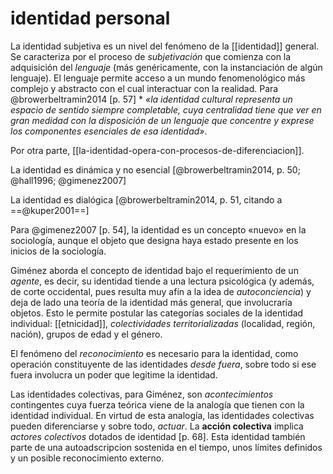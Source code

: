 # identidad personal
La identidad subjetiva es un nivel del fenómeno de la [[identidad]] general. Se caracteriza por el proceso de *subjetivación* que comienza con la adquisición del *lenguaje* (más genéricamente, con la instanciación de algún lenguaje). El lenguaje permite acceso a un mundo fenomenológico más complejo y abstracto con el cual interactuar con la realidad. Para @browerbeltramin2014 [p. 57] * *«la identidad cultural representa un espacio de sentido siempre completable, cuya centralidad tiene que ver en gran medidad con la disposición de un lenguaje que concentre y exprese los componentes esenciales de esa identidad»*.

Por otra parte, [[la-identidad-opera-con-procesos-de-diferenciacion]].

La identidad es dinámica y no esencial \[@browerbeltramin2014, p. 50; @hall1996; @gimenez2007\]

La identidad es dialógica \[@browerbeltramin2014, p. 51, citando a ==@kuper2001==\]

Para @gimenez2007 [p. 54], la identidad es un concepto «nuevo» en la sociología, aunque el objeto que designa haya estado presente en los inicios de la sociología.

Giménez aborda el concepto de identidad bajo el requerimiento de un *agente*, es decir, su identidad tiende a una lectura psicológica (y además, de corte occidental, pues resulta muy afín a la idea de *autoconciencia*) y deja de lado una teoría de la identidad más general, que involucraría objetos. Esto le permite postular las categorías sociales de la identidad individual: [[etnicidad]], *colectividades territorializadas* (localidad, región, nación), grupos de edad y el género.

El fenómeno del *reconocimiento* es necesario para la identidad, como operación constituyente de las identidades *desde fuera*, sobre todo si ese fuera involucra un poder que legitime la identidad.

Las identidades colectivas, para Giménez, son *acontecimientos* contingentes cuya fuerza teórica viene de la analogía que tienen con la identidad individual. En virtud de esta analogía, las identidades colectivas pueden diferenciarse y sobre todo, *actuar*. La **acción colectiva** implica *actores colectivos* dotados de identidad [p. 68]. Esta identidad también parte de una autoadscripcion sostenida en el tiempo, unos límites definidos y un posible reconocimiento externo.
